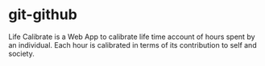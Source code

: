 # git-github
Life Calibrate is a Web App to calibrate life time account of hours spent by an individual. Each hour is calibrated in terms of its contribution to self and society.
